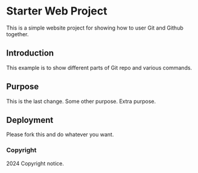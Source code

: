 # Starter Web Project

This is a simple website project for showing how to user Git and Github together.

## Introduction

This example is to show different parts of Git repo and various commands.

## Purpose

This is the last change. Some other purpose. Extra purpose.

## Deployment

Please fork this and do whatever you want.

### Copyright

2024 Copyright notice.
